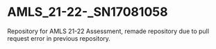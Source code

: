 # AMLS_21-22-_SN17081058
Repository for AMLS 21-22 Assessment, remade repository due to pull request error in previous repository.
